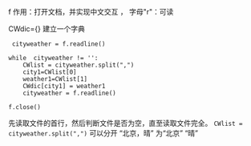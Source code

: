 f 作用：打开文档，并实现中文交互 ， 字母"r"：可读

CWdic={} 建立一个字典
```
 cityweather = f.readline()

while  cityweather != '':
    CWlist = cityweather.split(",")
    city1=CWlist[0]
    weather1=CWlist[1]
    CWdic[city1] = weather1
    cityweather = f.readline()

f.close()
```

先读取文件的首行，然后判断文件是否为空，直至读取文件完全。
``
CWlist = cityweather.split(",")
``
可以分开 “北京，晴” 为“北京”   “晴”
